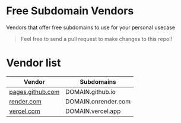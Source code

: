 # Free Subdomain Vendors
Vendors that offer free subdomains to use for your personal usecase
> Feel free to send a pull request to make changes to this repo!!

# Vendor list
| Vendor                                       | Subdomains           |
| -------------------------------------------- | ---------------------|
| [pages.github.com](https://pages.github.com) | DOMAIN.github.io    |
| [render.com](https://render.com)             | DOMAIN.onrender.com |
| [vercel.com](https://vercel.com)             | DOMAIN.vercel.app    |
